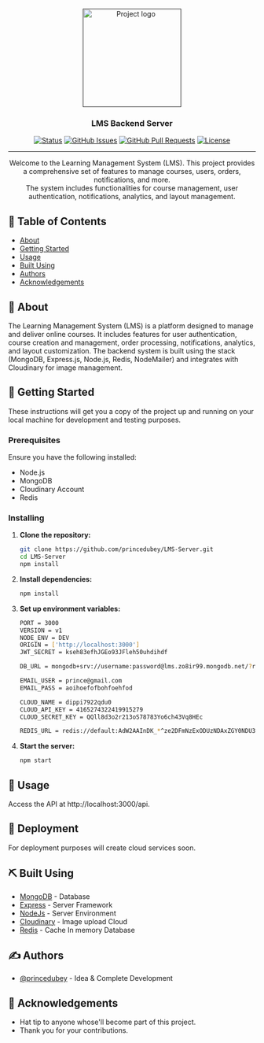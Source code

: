 <p align="center">
  <a href="" rel="noopener">
 <img width=200px height=200px src="https://academyocean.com/img/webflow/solution/retail/center-lms-img.png" alt="Project logo"></a>
</p>

<h3 align="center">LMS Backend Server</h3>

<div align="center">

[![Status](https://img.shields.io/badge/status-active-success.svg)]()
[![GitHub Issues](https://img.shields.io/github/issues/princedubey/LMS-Server.svg)](https://github.com/princedubey/employee-management-server/issues)
[![GitHub Pull Requests](https://img.shields.io/github/issues-pr/princedubey/LMS-Server.svg)](https://github.com/princedubey/employee-management-server/pulls)
[![License](https://img.shields.io/badge/license-MIT-blue.svg)](/LICENSE)

</div>

---

<p align="center"> 
    Welcome to the Learning Management System (LMS). This project provides a comprehensive set of features to manage courses, users, orders, notifications, and more. 
    <br> 
    The system includes functionalities for course management, user authentication, notifications, analytics, and layout management.
</p>

## 📝 Table of Contents

- [About](#about)
- [Getting Started](#getting_started)
- [Usage](#usage)
- [Built Using](#built_using)
- [Authors](#authors)
- [Acknowledgements](#acknowledgements)

## 🧐 About <a name = "about"></a>

The Learning Management System (LMS) is a platform designed to manage and deliver online courses. It includes features for user authentication, course creation and management, order processing, notifications, analytics, and layout customization. The backend system is built using the stack (MongoDB, Express.js, Node.js, Redis, NodeMailer) and integrates with Cloudinary for image management.

## 🏁 Getting Started <a name = "getting_started"></a>

These instructions will get you a copy of the project up and running on your local machine for development and testing purposes.

### Prerequisites

Ensure you have the following installed:

- Node.js
- MongoDB
- Cloudinary Account
- Redis

### Installing

1. **Clone the repository:**

   ```sh
   git clone https://github.com/princedubey/LMS-Server.git
   cd LMS-Server
   npm install

2. **Install dependencies:**
   ```sh
   npm install

3. **Set up environment variables:**
    ```sh
    PORT = 3000
    VERSION = v1
    NODE_ENV = DEV
    ORIGIN = ['http://localhost:3000']
    JWT_SECRET = kseh83efhJGEo93JFleh50uhdihdf

    DB_URL = mongodb+srv://username:password@lms.zo8ir99.mongodb.net/?retryWrites=true&w=majority&appName=lms

    EMAIL_USER = prince@gmail.com
    EMAIL_PASS = aoihoefofbohfoehfod

    CLOUD_NAME = dippi7922qdu0
    CLOUD_API_KEY = 4165274322419915279
    CLOUD_SECRET_KEY = QQll8d3o2r213oS78783Yo6ch43Vq8HEc

    REDIS_URL = redis://default:AdW2AAInDK_*^ze2DFmNzExODUzNDAxZGY0NDU3YWVlNGIzY2QyMDUxMDExMXAxNTQ3MTA@healthy-tapir-54710.upstash.io:6379

4. **Start the server:**
    ```sh
    npm start

## 🎈 Usage <a name="usage"></a>

Access the API at http://localhost:3000/api.

## 🚀 Deployment <a name = "deployment"></a>

For deployment purposes will create cloud services soon.

## ⛏️ Built Using <a name = "built_using"></a>

- [MongoDB](https://www.mongodb.com/) - Database
- [Express](https://expressjs.com/) - Server Framework
- [NodeJs](https://nodejs.org/en/) - Server Environment
- [Cloudinary](https://cloudinary.com/) - Image upload Cloud
- [Redis](https://redis.io/) - Cache In memory Database

## ✍️ Authors <a name = "authors"></a>

- [@princedubey](https://github.com/princedubey) - Idea & Complete Development

## 🎉 Acknowledgements <a name = "acknowledgement"></a>

- Hat tip to anyone whose'll become part of this project.
- Thank you for your contributions.

